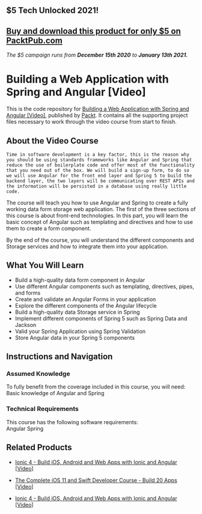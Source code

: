 ## $5 Tech Unlocked 2021!
[Buy and download this product for only $5 on PacktPub.com](https://www.packtpub.com/)
-----
*The $5 campaign         runs from __December 15th 2020__ to __January 13th 2021.__*

# Building a Web Application with Spring and Angular [Video]
This is the code repository for [Building a Web Application with Spring and Angular [Video]](https://www.packtpub.com/application-development/building-web-application-spring-and-angular-video?utm_source=github&utm_medium=repository&utm_campaign=9781788394239), published by [Packt](https://www.packtpub.com/?utm_source=github). It contains all the supporting project files necessary to work through the video course from start to finish.
## About the Video Course
	Time in software development is a key factor, this is the reason why you should be using standards frameworks like Angular and Spring that reduce the use of boilerplate code and offer most of the functionality that you need out of the box. We will build a sign-up form, to do so we will use Angular for the front end layer and Spring 5 to build the backend layer, the two layers will be communicating over REST APIs and the information will be persisted in a database using really little code.

The course will teach you how to use Angular and Spring to create a fully working data form storage web application. The first of the three sections of this course is about front-end technologies. In this part, you will learn the basic concept of Angular such as templating and directives and how to use them to create a form component. 

By the end of the course, you will understand the different components and Storage services and how to integrate them into your application.

<H2>What You Will Learn</H2>
<DIV class=book-info-will-learn-text>
<UL>
<LI>Build a high-quality data form component in Angular 
<LI>Use different Angular components such as templating, directives, pipes, and forms 
<LI>Create and validate an Angular Forms in your application 
<LI>Explore the different components of the Angular lifecycle 
<LI>Build a high-quality data Storage service in Spring 
<LI>Implement different components of Spring 5 such as Spring Data and Jackson 
<LI>Valid your Spring Application using Spring Validation 
<LI>Store Angular data in your Spring 5 components </LI></UL></DIV>

## Instructions and Navigation
### Assumed Knowledge
To fully benefit from the coverage included in this course, you will need:<br/>
Basic knowledge of Angular and Spring
### Technical Requirements
This course has the following software requirements:<br/>
Angular 
Spring

## Related Products
* [Ionic 4 - Build iOS, Android and Web Apps with Ionic and Angular [Video]](https://www.packtpub.com/application-development/ionic-4-build-ios-android-and-web-apps-ionic-and-angular-video?utm_source=github&utm_medium=repository&utm_campaign=9781838828943)

* [The Complete iOS 11 and Swift Developer Course - Build 20 Apps [Video]](https://www.packtpub.com/application-development/ionic-4-build-ios-android-and-web-apps-ionic-and-angular-video?utm_source=github&utm_medium=repository&utm_campaign=9781838828943)

* [Ionic 4 - Build iOS, Android and Web Apps with Ionic and Angular [Video]](https://www.packtpub.com/application-development/ionic-4-build-ios-android-and-web-apps-ionic-and-angular-video?utm_source=github&utm_medium=repository&utm_campaign=9781838828943)

